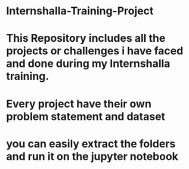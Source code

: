 # Internshalla-Training-Project
# This Repository includes all the projects or challenges i have faced and done during my Internshalla training.
# Every project have their own problem statement and dataset 
# you can easily extract the folders and run it on the jupyter notebook
